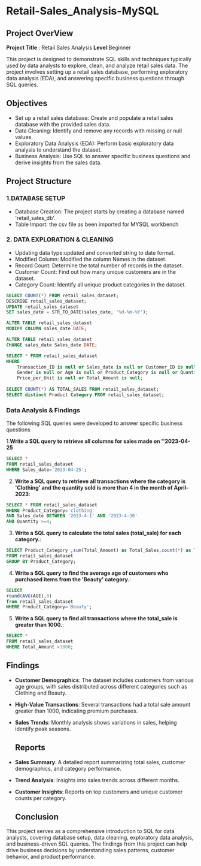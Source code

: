 # Retail-Sales_Analysis-MySQL

## Project OverView

**Project Title** : Retail Sales Analysis
**Level**:Beginner

This project is designed to demonstrate SQL skills and techniques typically used by data analysts to explore, clean, and analyze retail sales data. The project involves setting up a retail sales database, performing exploratory data analysis (EDA), and answering specific business questions through SQL queries. 

## Objectives
* Set up a retail sales database: Create and populate a retail sales database with the provided sales data.
* Data Cleaning: Identify and remove any records with missing or null values.
* Exploratory Data Analysis (EDA): Perform basic exploratory data analysis to understand the dataset.
* Business Analysis: Use SQL to answer specific business questions and derive insights from the sales data.


## Project Structure

### 1.DATABASE SETUP
* Database Creation: The project starts by creating a database named 'retail_sales_db'.
* Table Import: the csv file as been imported for MYSQL workbench

### 2. DATA EXPLORATION & CLEANING
   
* Updating data type:updated and converted string to date format.
* Modified Column: Modified the column Names in the dataset.
* Record Count: Determine the total number of records in the dataset.
* Customer Count: Find out how many unique customers are in the dataset.
* Category Count: Identify all unique product categories in the dataset.

```sql
SELECT COUNT(*) FROM retail_sales_dataset;
DESCRIBE retail_sales_dataset;
UPDATE retail_sales_dataset
SET sales_date = STR_TO_DATE(sales_date, '%d-%m-%Y');

ALTER TABLE retail_sales_dataset
MODIFY COLUMN sales_date DATE;

ALTER TABLE retail_sales_dataset
CHANGE sales_date Sales_date DATE;

SELECT * FROM retail_sales_dataset
WHERE
	Transaction_ID is null or Sales_date is null or Customer_ID is null or 
    Gender is null or Age is null or Product_Category is null or Quantity is null or
    Price_per_Unit is null or Total_Amount is null;
    
SELECT COUNT(*) AS TOTAL_SALES FROM retail_sales_dataset;
SELECT distinct Product Category FROM retail_sales_dataset;
```

### Data Analysis & Findings
 
The following SQL queries were developed to answer specific business questions

1.**Write a SQL query to retrieve all columns for sales made on ''2023-04-25**
```sql
SELECT *
FROM retail_sales_dataset
WHERE Sales_date='2023-04-25';
```

2. **Write a SQL query to retrieve all transactions where the category is 'Clothing' and the quantity sold is more than 4 in the month of April-2023**:
```sql
SELECT * FROM retail_sales_dataset
WHERE Product_Category='clothing'
AND Sales_date BETWEEN '2023-4-1' AND '2023-4-30' 
AND Quantity >=4;
```

3. **Write a SQL query to calculate the total sales (total_sale) for each category.**:
```sql
SELECT Product_Category ,sum(Total_Amount) as Total_Sales,count(*) as Total_orders
FROM retail_sales_dataset
GROUP BY Product_Category;
```

4. **Write a SQL query to find the average age of customers who purchased items from the 'Beauty' category.**:
```sql
SELECT 
round(AVG(AGE),0)
from retail_sales_dataset
WHERE Product_Category='Beauty';
```

5. **Write a SQL query to find all transactions where the total_sale is greater than 1000.**:
```sql
SELECT *
FROM retail_sales_dataset
WHERE Total_Amount >1000;
```

## Findings

- **Customer Demographics**: The dataset includes customers from various age groups, with sales distributed across different categories such as Clothing and Beauty.
- **High-Value Transactions**: Several transactions had a total sale amount greater than 1000, indicating premium purchases.
- **Sales Trends**: Monthly analysis shows variations in sales, helping identify peak seasons.


  ## Reports

- **Sales Summary**: A detailed report summarizing total sales, customer demographics, and category performance.
- **Trend Analysis**: Insights into sales trends across different months.
- **Customer Insights**: Reports on top customers and unique customer counts per category.

  ## Conclusion

This project serves as a comprehensive introduction to SQL for data analysts, covering database setup, data cleaning, exploratory data analysis, and business-driven SQL queries. The findings from this project can help drive business decisions by understanding sales patterns, customer behavior, and product performance.
